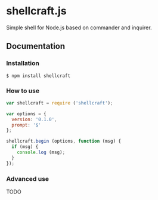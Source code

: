 
# shellcraft.js

Simple shell for Node.js based on commander and inquirer.

## Documentation

### Installation

```shell
$ npm install shellcraft
```

### How to use

```javascript
var shellcraft = require ('shellcraft');

var options = {
  version: '0.1.0',
  prompt: '$'
};

shellcraft.begin (options, function (msg) {
  if (msg) {
    console.log (msg);
  }
});
```

### Advanced use

TODO
